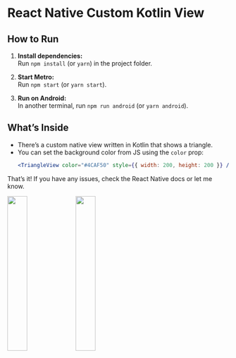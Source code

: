 # React Native Custom Kotlin View

## How to Run

1. **Install dependencies:**  
   Run `npm install` (or `yarn`) in the project folder.

2. **Start Metro:**  
   Run `npm start` (or `yarn start`).

3. **Run on Android:**  
   In another terminal, run `npm run android` (or `yarn android`).

## What’s Inside

- There’s a custom native view written in Kotlin that shows a triangle.
- You can set the background color from JS using the `color` prop:
  ```jsx
  <TriangleView color="#4CAF50" style={{ width: 200, height: 200 }} />
  ```

That’s it! If you have any issues, check the React Native docs or let me know.
<p float="left">
  <img src="https://github.com/user-attachments/assets/018fbb20-6f0c-4fbc-a544-e852f755f698" width="30%" />
  <img src="https://github.com/user-attachments/assets/4d7b0457-0b56-4ae1-bc71-57ddb26bb289" width="30%" />
</p>
